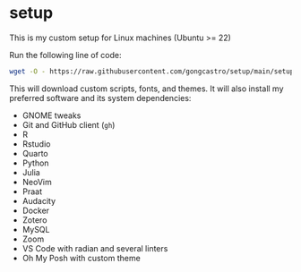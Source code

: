 # setup

This is my custom setup for Linux machines (Ubuntu >= 22)

Run the following line of code:

```bash
wget -O - https://raw.githubusercontent.com/gongcastro/setup/main/setup.sh | bash
``````

This will download custom scripts, fonts, and themes. It will also install my preferred software and its system dependencies:

- GNOME tweaks
- Git and GitHub client (`gh`)
- R
- Rstudio
- Quarto
- Python
- Julia
- NeoVim
- Praat
- Audacity
- Docker
- Zotero
- MySQL
- Zoom
- VS Code with radian and several linters
- Oh My Posh with custom theme
